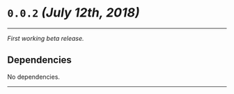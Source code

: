 <!-- License: see LICENSE file at root directory of `master` branch -->

# `0.0.2` _(July 12th, 2018)_

---

_First working beta release._

## Dependencies

No dependencies.

---
